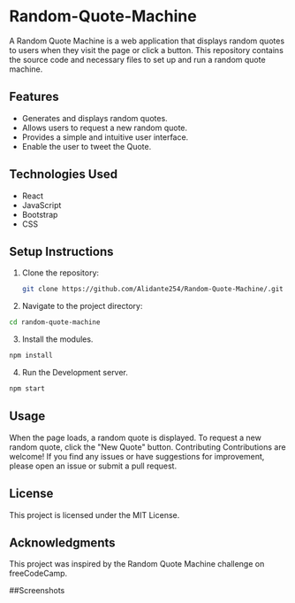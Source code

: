 # Random-Quote-Machine

A Random Quote Machine is a web application that displays random quotes to users when they visit the page or click a button. This repository contains the source code and necessary files to set up and run a random quote machine.

## Features

- Generates and displays random quotes.
- Allows users to request a new random quote.
- Provides a simple and intuitive user interface.
- Enable the user to tweet the Quote.

## Technologies Used

- React
- JavaScript
- Bootstrap
- CSS


## Setup Instructions

1. Clone the repository:

   ```bash
   git clone https://github.com/Alidante254/Random-Quote-Machine/.git
   ```
2. Navigate to the project directory:

```bash
cd random-quote-machine
```
3. Install the modules.
```bash
npm install
```
4. Run the Development server.
```bash
npm start
```
## Usage
When the page loads, a random quote is displayed.
To request a new random quote, click the "New Quote" button.
Contributing
Contributions are welcome! If you find any issues or have suggestions for improvement, please open an issue or submit a pull request.

## License
This project is licensed under the MIT License.

## Acknowledgments
This project was inspired by the Random Quote Machine challenge on freeCodeCamp.

##Screenshots

